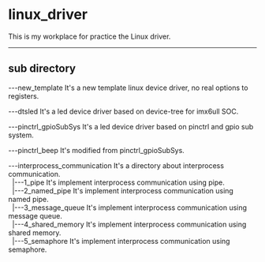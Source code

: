 # linux_driver
This is my workplace for practice the Linux driver.

***  

## sub directory

---new_template It's a new template linux device driver, no real options to registers.  

---dtsled	It's a led device driver based on device-tree for imx6ull SOC.  

---pinctrl_gpioSubSys It's a led device driver based on pinctrl and gpio sub system.  

---pinctrl_beep It's modified from pinctrl_gpioSubSys.  

---interprocess_communication	It's a directory about interprocess communication.  
&nbsp;&nbsp;|---1_pipe	It's implement interprocess communication using pipe.  
&nbsp;&nbsp;|---2_named_pipe	It's implement interprocess communication using named pipe.  
&nbsp;&nbsp;|---3_message_queue	It's implement interprocess communication using message queue.  
&nbsp;&nbsp;|---4_shared_memory It's implement interprocess communication using shared memory.  
&nbsp;&nbsp;|---5_semaphore     It's implement interprocess communication using semaphore.  
